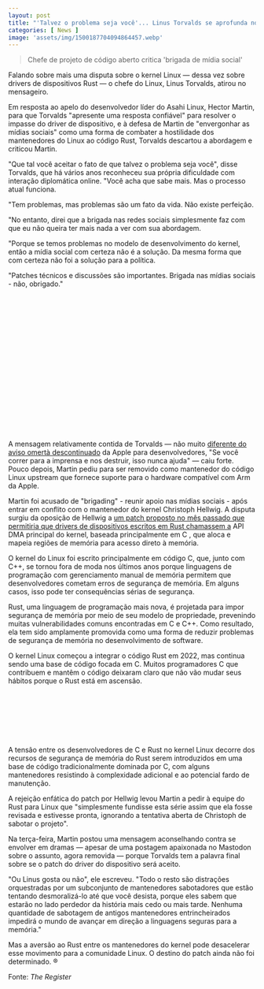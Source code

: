 ```yaml
---
layout: post
title: "'Talvez o problema seja você'... Linus Torvalds se aprofunda no drama do driver Rust do kernel Linux"
categories: [ News ]
image: 'assets/img/1500187704094864457.webp'
---
```


> Chefe de projeto de código aberto critica 'brigada de mídia social'


Falando sobre mais uma disputa sobre o kernel Linux — dessa vez sobre drivers de dispositivos Rust — o chefe do Linux, Linus Torvalds, atirou no mensageiro.

Em resposta ao apelo do desenvolvedor líder do Asahi Linux, Hector Martin, para que Torvalds "apresente uma resposta confiável" para resolver o impasse do driver de dispositivo, e à defesa de Martin de "envergonhar as mídias sociais" como uma forma de combater a hostilidade dos mantenedores do Linux ao código Rust, Torvalds descartou a abordagem e criticou Martin.

"Que tal você aceitar o fato de que talvez o problema seja você", disse Torvalds, que há vários anos reconheceu sua própria dificuldade com interação diplomática online. "Você acha que sabe mais. Mas o processo atual funciona.

"Tem problemas, mas problemas são um fato da vida. Não existe perfeição.

"No entanto, direi que a brigada nas redes sociais simplesmente faz com que eu não queira ter mais nada a ver com sua abordagem.

"Porque se temos problemas no modelo de desenvolvimento do kernel, então a mídia social com certeza não é a solução. Da mesma forma que com certeza não foi a solução para a política.

"Patches técnicos e discussões são importantes. Brigada nas mídias sociais - não, obrigado."

<!-- QUADRADO -->
<script async src="//pagead2.googlesyndication.com/pagead/js/adsbygoogle.js"></script>
<ins class="adsbygoogle"
style="display:inline-block;width:336px;height:280px"
data-ad-client="ca-pub-2838251107855362"
data-ad-slot="5351066970"></ins>
<script>
(adsbygoogle = window.adsbygoogle || []).push({});
</script>

A mensagem relativamente contida de Torvalds — não muito [diferente do aviso omertà descontinuado](https://www.cultofmac.com/news/heres-the-full-text-of-apples-new-app-store-guidelines) da Apple para desenvolvedores, "Se você correr para a imprensa e nos destruir, isso nunca ajuda" — caiu forte. Pouco depois, Martin pediu para ser removido como mantenedor do código Linux upstream que fornece suporte para o hardware compatível com Arm da Apple.

Martin foi acusado de "brigading" - reunir apoio nas mídias sociais - após entrar em conflito com o mantenedor do kernel Christoph Hellwig. A disputa surgiu da oposição de Hellwig a [um patch proposto no mês passado que permitiria que drivers de dispositivos escritos em Rust chamassem a](https://lkml.org/lkml/2025/1/8/803) API DMA principal do kernel, baseada principalmente em C , que aloca e mapeia regiões de memória para acesso direto à memória.

O kernel do Linux foi escrito principalmente em código C, que, junto com C++, se tornou fora de moda nos últimos anos porque linguagens de programação com gerenciamento manual de memória permitem que desenvolvedores cometam erros de segurança de memória. Em alguns casos, isso pode ter consequências sérias de segurança.

Rust, uma linguagem de programação mais nova, é projetada para impor segurança de memória por meio de seu modelo de propriedade, prevenindo muitas vulnerabilidades comuns encontradas em C e C++. Como resultado, ela tem sido amplamente promovida como uma forma de reduzir problemas de segurança de memória no desenvolvimento de software.

O kernel Linux começou a integrar o código Rust em 2022, mas continua sendo uma base de código focada em C. Muitos programadores C que contribuem e mantêm o código deixaram claro que não vão mudar seus hábitos porque o Rust está em ascensão.

<!-- MINI ANÚNCIO -->
<script async src="//pagead2.googlesyndication.com/pagead/js/adsbygoogle.js"></script>
<!-- Games Root -->
<ins class="adsbygoogle"
style="display:inline-block;width:730px;height:95px"
data-ad-client="ca-pub-2838251107855362"
data-ad-slot="5351066970"></ins>
<script>
(adsbygoogle = window.adsbygoogle || []).push({});
</script>

A tensão entre os desenvolvedores de C e Rust no kernel Linux decorre dos recursos de segurança de memória do Rust serem introduzidos em uma base de código tradicionalmente dominada por C, com alguns mantenedores resistindo à complexidade adicional e ao potencial fardo de manutenção.

A rejeição enfática do patch por Hellwig levou Martin a pedir à equipe do Rust para Linux que "simplesmente fundisse esta série assim que ela fosse revisada e estivesse pronta, ignorando a tentativa aberta de Christoph de sabotar o projeto".

Na terça-feira, Martin postou uma mensagem aconselhando contra se envolver em dramas — apesar de uma postagem apaixonada no Mastodon sobre o assunto, agora removida — porque Torvalds tem a palavra final sobre se o patch do driver do dispositivo será aceito.

"Ou Linus gosta ou não", ele escreveu. "Todo o resto são distrações orquestradas por um subconjunto de mantenedores sabotadores que estão tentando desmoralizá-lo até que você desista, porque eles sabem que estarão no lado perdedor da história mais cedo ou mais tarde. Nenhuma quantidade de sabotagem de antigos mantenedores entrincheirados impedirá o mundo de avançar em direção a linguagens seguras para a memória."

Mas a aversão ao Rust entre os mantenedores do kernel pode desacelerar esse movimento para a comunidade Linux. O destino do patch ainda não foi determinado. ®

<!-- RETANGULO LARGO 2 -->
<script async src="//pagead2.googlesyndication.com/pagead/js/adsbygoogle.js"></script>
<ins class="adsbygoogle"
style="display:block; text-align:center;"
data-ad-layout="in-article"
data-ad-format="fluid"
data-ad-client="ca-pub-2838251107855362"
data-ad-slot="8549252987"></ins>
<script>
(adsbygoogle = window.adsbygoogle || []).push({});
</script>

Fonte: *The Register*



